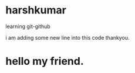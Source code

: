 # harshkumar
learning git-github
<p>i am adding some new line into this code thankyou.</p>
<h1>hello my friend.</h1>



